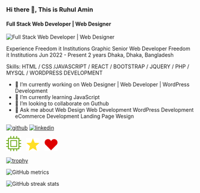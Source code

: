 ### Hi there 👋, This is Ruhul Amin
#### Full Stack Web Developer | Web Designer
![Full Stack Web Developer | Web Designer](https://media.licdn.com/dms/image/D5616AQEP4o0Tr18KMw/profile-displaybackgroundimage-shrink_200_800/0/1710963178344?e=2147483647&v=beta&t=txtrB0x9Vo6Z4d4yqp5cvLPhToMUQeaTfmhWUtzmIZ8)

Experience Freedom it Institutions Graphic Senior Web Developer Freedom it Institutions Jun 2022 - Present 2 years Dhaka, Dhaka, Bangladesh

Skills: HTML / CSS /JAVASCRIPT / REACT / BOOTSTRAP / JQUERY / PHP / MYSQL / WORDPRESS DEVELOPMENT

- 🔭 I’m currently working on Web Designer | Web Developer | WordPress Development 
- 🌱 I’m currently learning JavaScript 
- 👯 I’m looking to collaborate on Guthub 
- 💬 Ask me about Web Design Web Development WordPress Development eCommerce Development Landing Page Wesign 


[<img src='https://cdn.jsdelivr.net/npm/simple-icons@3.0.1/icons/github.svg' alt='github' height='40'>](https://github.com/https://github.com/RUHUL-AMIN1987)  [<img src='https://cdn.jsdelivr.net/npm/simple-icons@3.0.1/icons/linkedin.svg' alt='linkedin' height='40'>](https://www.linkedin.com/in/https://www.linkedin.com/in/ruhul-amin-ruhul-amin//)  

<a href='https://docs.github.com/en/developers'><img src='https://raw.githubusercontent.com/acervenky/animated-github-badges/master/assets/devbadge.gif' width='40' height='40'></a> <a href='https://stars.github.com/'><img src='https://raw.githubusercontent.com/acervenky/animated-github-badges/master/assets/starbadge.gif' width='35' height='35'></a> <a href='https://docs.github.com/en/github/supporting-the-open-source-community-with-github-sponsors'><img src='https://raw.githubusercontent.com/acervenky/animated-github-badges/master/assets/sponsorbadge.gif' width='35' height='35'></a> 

[![trophy](https://github-profile-trophy.vercel.app/?username=https://github.com/RUHUL-AMIN1987)](https://github.com/ryo-ma/github-profile-trophy)

![GitHub metrics](https://metrics.lecoq.io/https://github.com/RUHUL-AMIN1987)  

![GitHub streak stats](https://streak-stats.demolab.com/?user=https://github.com/RUHUL-AMIN1987)  

